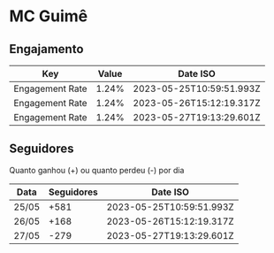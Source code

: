 # MC Guimê

## Engajamento

| Key             | Value | Date ISO                 |
| --------------- | ----- | ------------------------ |
| Engagement Rate | 1.24% | 2023-05-25T10:59:51.993Z |
| Engagement Rate | 1.24% | 2023-05-26T15:12:19.317Z |
| Engagement Rate | 1.24% | 2023-05-27T19:13:29.601Z |

## Seguidores

Quanto ganhou (+) ou quanto perdeu (-) por dia

| Data  | Seguidores | Date ISO                 |
| ----- | ---------- | ------------------------ |
| 25/05 | +581       | 2023-05-25T10:59:51.993Z |
| 26/05 | +168       | 2023-05-26T15:12:19.317Z |
| 27/05 | -279       | 2023-05-27T19:13:29.601Z |